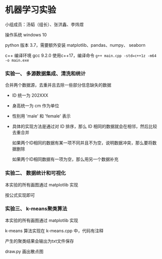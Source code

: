 # 机器学习实验

小组成员：汤韬（组长）、张洪鑫、李炜煜


操作系统 windows 10

python 版本 3.7，需要额外安装 matplotlib、pandas、numpy、 seaborn

c++ 编译环境 gcc 9.2.0 使用c++17，编译命令 `g++ main.cpp -std=c++1z -m64 -o main.exe`

### 实验一、 多源数据集成、清洗和统计

合并两个数据源，去重并且去除一些部分信息缺失的数据

- ID 统一为 202XXX
- 身高统一为 cm 作为单位
- 性别用 'male' 和 'female' 表示

- 具体的实现方法是通过对 ID 排序，那么 ID 相同的数据就会在相邻，然后比较去重合并

  如果两个ID相同的数据有某一项不同并且不为空，说明数据冲突，那么要将数据删除

  如果两个ID相同数据有一项为空，那么用另一个数据补充



### 实验二、 数据统计和可视化

本实验的所有画图通过 matplotlib 实现

按公式实现即可

### 实验三、 k-means聚类算法

本实验的所有画图通过 matplotlib 实现

k-means 算法实现在 k-means.cpp 中，代码有注释

产生的聚类结果会输出为txt文件保存

draw.py 画出散点图
